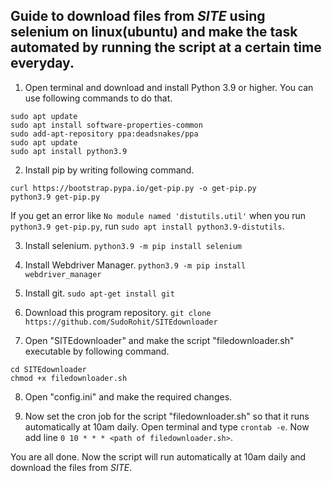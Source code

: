 ## Guide to download files from *SITE* using selenium on linux(ubuntu) and make the task automated by running the script at a certain time everyday.

1. Open terminal and download and install Python 3.9 or higher. You can use following commands to do that.
```
sudo apt update
sudo apt install software-properties-common
sudo add-apt-repository ppa:deadsnakes/ppa
sudo apt update
sudo apt install python3.9
```

2. Install pip by writing following command.
```
curl https://bootstrap.pypa.io/get-pip.py -o get-pip.py
python3.9 get-pip.py
```
If you get an error like ```No module named 'distutils.util'``` when you run ```python3.9 get-pip.py```, run ```sudo apt install python3.9-distutils```.

3. Install selenium.
```python3.9 -m pip install selenium```

4. Install Webdriver Manager.
```python3.9 -m pip install webdriver_manager```

5. Install git.
```sudo apt-get install git```

6. Download this program repository.
```git clone https://github.com/SudoRohit/SITEdownloader```

7. Open "SITEdownloader" and make the script "filedownloader.sh" executable by following command.
```
cd SITEdownloader
chmod +x filedownloader.sh
```

8. Open "config.ini" and make the required changes.

9. Now set the cron job for the script "filedownloader.sh" so that it runs automatically at 10am daily. Open terminal and type ```crontab -e```. Now add line ```0 10 * * * <path of filedownloader.sh>```.

You are all done. Now the script will run automatically at 10am daily and download the files from *SITE*.